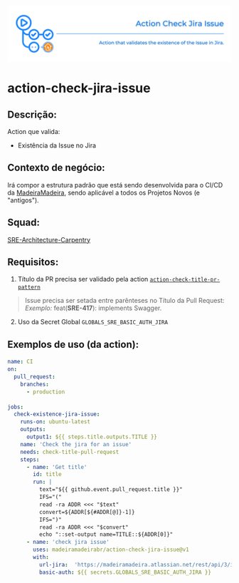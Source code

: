 ![img](https://github.com/madeiramadeirabr/action-check-jira-issue/blob/staging/img/action-check-jira-issue.svg)
# action-check-jira-issue

## Descrição:
Action que valida:
- Existência da Issue no Jira

## Contexto de negócio:
Irá compor a estrutura padrão que está sendo desenvolvida para o CI/CD da [MadeiraMadeira](https://github.com/madeiramadeirabr 'MadeiraMadeira'), sendo aplicável a todos os Projetos Novos (e "antigos").

## Squad:
[SRE-Architecture-Carpentry](https://github.com/orgs/madeiramadeirabr/teams/squad-sre-architecture-carpentry 'SRE-Architecture-Carpentry')

## Requisitos:
1. Título da PR precisa ser validado pela action [`action-check-title-pr-pattern`](https://github.com/madeiramadeirabr/action-check-title-pr-pattern 'action-check-title-pr-pattern')
> Issue precisa ser setada entre parênteses no Título da Pull Request:
> _Exemplo:_ feat(**SRE-417**): implements Swagger.

2. Uso da Secret Global `GLOBALS_SRE_BASIC_AUTH_JIRA` 

## Exemplos de uso (da action):


```yml
name: CI
on:
  pull_request:
    branches:
      - production

jobs:
  check-existence-jira-issue:
    runs-on: ubuntu-latest     
    outputs:
      output1: ${{ steps.title.outputs.TITLE }}
    name: 'Check the jira for an issue'
    needs: check-title-pull-request
    steps:
      - name: 'Get title'
        id: title
        run: |
          text="${{ github.event.pull_request.title }}"
          IFS="("
          read -ra ADDR <<< "$text"   
          convert=${ADDR[${#ADDR[@]}-1]}
          IFS=")"
          read -ra ADDR <<< "$convert"
          echo "::set-output name=TITLE::${ADDR[0]}"
      - name: 'check jira issue'
        uses: madeiramadeirabr/action-check-jira-issue@v1
        with:
          url-jira:  'https://madeiramadeira.atlassian.net/rest/api/3/issue/${{ steps.title.outputs.TITLE }}'
          basic-auth: ${{ secrets.GLOBALS_SRE_BASIC_AUTH_JIRA }}          
```